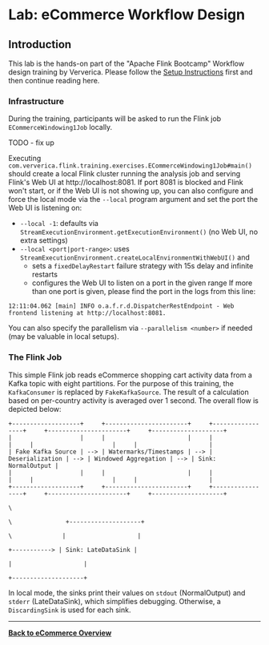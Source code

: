 <!--
Licensed to the Apache Software Foundation (ASF) under one
or more contributor license agreements.  See the NOTICE file
distributed with this work for additional information
regarding copyright ownership.  The ASF licenses this file
to you under the Apache License, Version 2.0 (the
"License"); you may not use this file except in compliance
with the License.  You may obtain a copy of the License at

  http://www.apache.org/licenses/LICENSE-2.0

Unless required by applicable law or agreed to in writing,
software distributed under the License is distributed on an
"AS IS" BASIS, WITHOUT WARRANTIES OR CONDITIONS OF ANY
KIND, either express or implied.  See the License for the
specific language governing permissions and limitations
under the License.
-->

# Lab: eCommerce Workflow Design

## Introduction

This lab is the hands-on part of the "Apache Flink Bootcamp" Workflow design
training by Ververica. Please follow the [Setup Instructions](../../README-Bootcamp.md#setup-your-development-environment) first
and then continue reading here.

### Infrastructure

During the training, participants will be asked to run the Flink job `ECommerceWindowing1Job` locally.

TODO - fix up

Executing `com.ververica.flink.training.exercises.ECommerceWindowing1Job#main()` should create a local Flink cluster
running the analysis job and serving Flink's Web UI at http://localhost:8081.
If port 8081 is blocked and Flink won't start, or if the Web UI is not showing up, you can also configure and force
the local mode via the `--local` program argument and set the port the Web UI is listening on:

* `--local -1`: defaults via `StreamExecutionEnvironment.getExecutionEnvironment()` (no Web UI, no extra settings)
* `--local <port|port-range>`: uses `StreamExecutionEnvironment.createLocalEnvironmentWithWebUI()` and
  - sets a `fixedDelayRestart` failure strategy with 15s delay and infinite restarts
  - configures the Web UI to listen on a port in the given range
    If more than one port is given, please find the port in the logs from this line:
```
12:11:04.062 [main] INFO o.a.f.r.d.DispatcherRestEndpoint - Web frontend listening at http://localhost:8081.
```

You can also specify the parallelism via `--parallelism <number>` if needed (may be valuable in local setups).

### The Flink Job

This simple Flink job reads eCommerce shopping cart activity data from a Kafka topic with eight partitions. For the purpose of this training,
the `KafkaConsumer` is replaced by `FakeKafkaSource`. The result of a calculation based on per-country activity is
averaged over 1 second. The overall flow is depicted below:

```
+-------------------+     +-----------------------+     +-----------------+     +----------------------+     +--------------------+
|                   |     |                       |     |                 |     |                      |     |                    |
| Fake Kafka Source | --> | Watermarks/Timestamps | --> | Deserialization | --> | Windowed Aggregation | --> | Sink: NormalOutput |
|                   |     |                       |     |                 |     |                      |     |                    |
+-------------------+     +-----------------------+     +-----------------+     +----------------------+     +--------------------+
                                                                                            \
                                                                                             \               +--------------------+
                                                                                              \              |                    |
                                                                                               +-----------> | Sink: LateDataSink |
                                                                                                             |                    |
                                                                                                             +--------------------+
```

In local mode, the sinks print their values on `stdout` (NormalOutput) and `stderr` (LateDataSink), which simplifies debugging.
Otherwise, a `DiscardingSink` is used for each sink.

-----

[**Back to eCommerce Overview**](../README.md)
